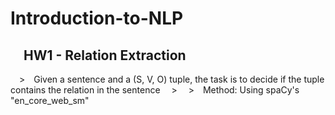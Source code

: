 # Introduction-to-NLP

## &emsp;HW1 - Relation Extraction
&emsp;>&emsp;Given a sentence and a (S, V, O) tuple, the task is to decide if the tuple contains the relation in the sentence
&emsp;>
&emsp;>&emsp;Method: Using spaCy's "en_core_web_sm"
